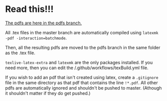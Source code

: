 # Read this!!!

[The pdfs are here in the pdfs branch.](../../tree/pdfs)

All .tex files in the master branch are automatically compiled using `latexmk -pdf -interaction=batchmode`.

Then, all the resulting pdfs are moved to the pdfs branch in the same folder as the .tex file.

`texlive-latex-extra` and `latexmk` are the only packages installed. If you need more, then you can edit the /.github/workflows/texBuild.yml file.

If you wish to add an pdf that isn't created using latex, create a `.gitignore` file in the same directory as that pdf that contains the line `!*.pdf`.
All other pdfs are automatically ignored and shouldn't be pushed to master. (Athough it shouldn't matter if they do get pushed.)
